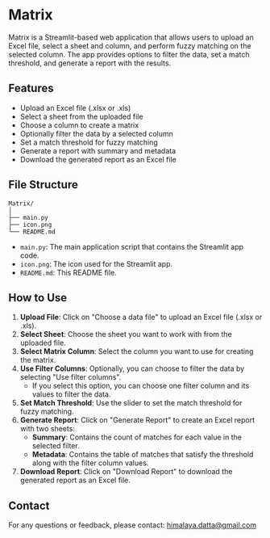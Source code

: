 # Matrix

Matrix is a Streamlit-based web application that allows users to upload an Excel file, select a sheet and column, and perform fuzzy matching on the selected column. The app provides options to filter the data, set a match threshold, and generate a report with the results.

## Features

- Upload an Excel file (.xlsx or .xls)
- Select a sheet from the uploaded file
- Choose a column to create a matrix
- Optionally filter the data by a selected column
- Set a match threshold for fuzzy matching
- Generate a report with summary and metadata
- Download the generated report as an Excel file

## File Structure

```
Matrix/
│
├── main.py
├── icon.png
└── README.md
```

- `main.py`: The main application script that contains the Streamlit app code.
- `icon.png`: The icon used for the Streamlit app.
- `README.md`: This README file.

## How to Use

1. **Upload File**: Click on "Choose a data file" to upload an Excel file (.xlsx or .xls).
2. **Select Sheet**: Choose the sheet you want to work with from the uploaded file.
3. **Select Matrix Column**: Select the column you want to use for creating the matrix.
4. **Use Filter Columns**: Optionally, you can choose to filter the data by selecting "Use filter columns".
    - If you select this option, you can choose one filter column and its values to filter the data.
5. **Set Match Threshold**: Use the slider to set the match threshold for fuzzy matching.
6. **Generate Report**: Click on "Generate Report" to create an Excel report with two sheets:
    - **Summary**: Contains the count of matches for each value in the selected filter.
    - **Metadata**: Contains the table of matches that satisfy the threshold along with the filter column values.
7. **Download Report**: Click on "Download Report" to download the generated report as an Excel file.

## Contact

For any questions or feedback, please contact:
himalaya.datta@gmail.com